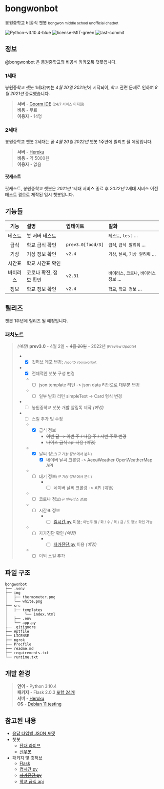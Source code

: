 # bongwonbot
봉원중학교 비공식 챗봇 <small>bongwon middle school unofficial chatbot</small>

![Python-v3.10.4-blue](https://img.shields.io/badge/Python-v3.10.4-blue)
![license-MIT-green](https://img.shields.io/badge/license-MIT-green)
![last-commit](https://img.shields.io/github/last-commit/bongwonbot/bongwonbot)

## 정보
@bongwonbot 은 봉원중학교의 비공식 카카오톡 챗봇입니다.

### 1세대
봉원중학교 챗봇 1세대<small>(구)</small>는 *4월 20일 2021년*에 시작되어, 학교 관련 문제로 인하여 *8월 2021년* 종료했습니다.

> **서버** - [Goorm IDE](https://ide.goorm.io/) <small>(24/7 서비스 미지원)</small>  
> **비용** - 무료  
> **이용자** -  14명

### 2세대
봉원중학교 챗봇 2세대는 곧 *4월 20일 2022년* 챗봇 1주년에 릴리즈 될 예정입니다.

> **서버** - [Heroku](https://heroku.com/)  
> **비용** - 약 5000원  
> **이용자** -  없음

#### 팟캐스트
팟캐스트, 봉원중학교 챗봇은 *2021년* 1세대 서비스 종료 후 *2022년* 2세대 서비스 이전 테스트 겸으로 제작된 임시 챗봇입니다.

## 기능들
|기능|설명|업데이트|발화|
|:---:|:---|:---|:---|
|테스트|봇 서버 테스트||`테스트`, `test` ...|
|급식|학교 급식 확인|`prev3.0[food/3]`|`급식`, `급식 알려줘` ...|
|기상|기상 정보 확인|`v2.4`|`기상`, `날씨`, `기상 알려줘` ...|
|시간표|학교 시간표 확인|||
|바이러스|코로나 확진, 정보 확인|`v2.31`|`바이러스`, `코로나`, `바이러스 정보` ...|
|정보|학교 정보 확인|`v2.4`|`학교`, `학교 정보` ...|

## 릴리즈
챗봇 1주년에 릴리즈 될 예정입니다.

### 패치노트
> *(예정)* **prev3.0** - 4월 2일 ~ ~~4월 20일~~ - 2022년 <small>*(Preview Update)*</small>
> - - [x] 깃허브 레포 변경; <small>`/app` to `/bongwonbot`</small>
> - - [x] 전체적인 챗봇 구성 변경
>   - - [ ] json template 리턴 -> json data 리턴으로 대부분 변경
>   - - [ ] 일부 발화 리턴 simpleText -> Card 형식 변경
> - - [ ] 봉원중학교 챗봇 개발 알림톡 제작 *(예정)*
> - - [ ] 스킬 추가 및 수정
>   - - [x] 급식 정보
>       - ~~이번 달 -> 이번 주 / 다음 주 / 저번 주로 변경~~
>       - ~~나이스 급식 api 사용 *(예정)*~~
>   - - [x] 날씨 정보<small>(*구 기상 정보* 에서 분리)</small>
>       - [x] 네이버 날씨 크롤링 -> ~~AccuWeather~~ OpenWeatherMap API
>   - - [ ] 대기 정보<small>(*구 기상 정보* 에서 분리)</small>
>       - - [ ] 네이버 날씨 크롤링 -> API *(예정)*
>   - - [ ] 코로나 정보<small>(*구 바이러스 정보*)</small>
>   - - [ ] 시간표 정보
>       - - [ ] [컴시간.py](#참고된-내용) 이용; <small>이번주 월 / 화 / 수 / 목 / 금 / 토 정보 확인 가능</small>
>   - - [ ] 자가진단 확인 *(예정)*
>       - - [ ] [자가진단.py](#참고된-내용) 이용 *(예정)*
>   - - [ ] 이외 스킬 추가

## 파일 구조
```shell
bongwonbot
├── .venv
├── img
│   ├── thermometer.png
│   └── white.png
├── src
│   ├── templates
│        └── index.html
│   ├── .env
│   └── app.py
├── .gitignore
├── Aptfile
├── LICENSE
├── ngrok
├── Procfile
├── readme.md
├── requirements.txt
└── runtime.txt
```

## 개발 환경
> **언어** - Python 3.10.4  
> **패키지** - Flask 2.0.3 [포함 24개](requirements.txt)  
> **서버** - [Heroku](https://heroku.com/)   
> **OS** - [Debian 11 testing](https://www.debian.org/)

## 참고된 내용
- [응답 타입별 JSON 포맷](https://i.kakao.com/docs/skill-response-format)
- 챗봇
  - [단대 라이프](https://github.com/kitae0522/DKSH-KAKAO-i)
  - [선우봇](https://github.com/swparkaust/sunwoobot)
- 패키지 및 깃허브
  - [Flask](https://github.com/pallets/flask)
  - [컴시간.py](https://github.com/Team-IF/comcigan-py)
  - ~~[자가진단.py](https://github.com/decave27/hcspy)~~
  - [학교 급식 api](https://github.com/5d-jh/school-menu-api)
